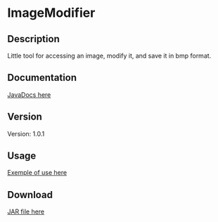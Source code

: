 # ImageModifier

## Description
Little tool for accessing an image, modify it, and save it in bmp format. 
## Documentation
[JavaDocs here](https://ollprogram.github.io/OllprogramLibrariesDocs/)
## Version
Version: 1.0.1
## Usage
[Exemple of use here](/ImageModifier/tests/exemple/Example.java)
## Download
[JAR file here](/ImageModifier.jar)
